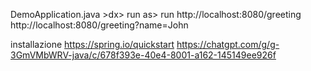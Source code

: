 DemoApplication.java >dx> run as> run
http://localhost:8080/greeting
http://localhost:8080/greeting?name=John

installazione
https://spring.io/quickstart
https://chatgpt.com/g/g-3GmVMbWRV-java/c/678f393e-40e4-8001-a162-145149ee926f
